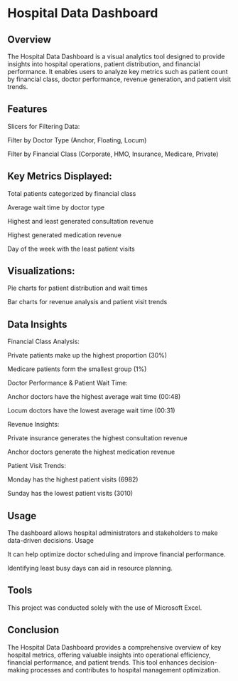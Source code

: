 # Hospital Data Dashboard

## Overview

The Hospital Data Dashboard is a visual analytics tool designed to provide insights into hospital operations, patient distribution, and financial performance. It enables users to analyze key metrics such as patient count by financial class, doctor performance, revenue generation, and patient visit trends.

## Features

Slicers for Filtering Data:

Filter by Doctor Type (Anchor, Floating, Locum)

Filter by Financial Class (Corporate, HMO, Insurance, Medicare, Private)

## Key Metrics Displayed:

Total patients categorized by financial class

Average wait time by doctor type

Highest and least generated consultation revenue

Highest generated medication revenue

Day of the week with the least patient visits

## Visualizations:

Pie charts for patient distribution and wait times

Bar charts for revenue analysis and patient visit trends

## Data Insights

Financial Class Analysis:

Private patients make up the highest proportion (30%)

Medicare patients form the smallest group (1%)

Doctor Performance & Patient Wait Time:

Anchor doctors have the highest average wait time (00:48)

Locum doctors have the lowest average wait time (00:31)

Revenue Insights:

Private insurance generates the highest consultation revenue

Anchor doctors generate the highest medication revenue

Patient Visit Trends:

Monday has the highest patient visits (6982)

Sunday has the lowest patient visits (3010)

## Usage

The dashboard allows hospital administrators and stakeholders to make data-driven decisions.
Usage

It can help optimize doctor scheduling and improve financial performance.

Identifying least busy days can aid in resource planning.

## Tools

This project was conducted solely with the use of Microsoft Excel.

## Conclusion

The Hospital Data Dashboard provides a comprehensive overview of key hospital metrics, offering valuable insights into operational efficiency, financial performance, and patient trends. This tool enhances decision-making processes and contributes to hospital management optimization.
